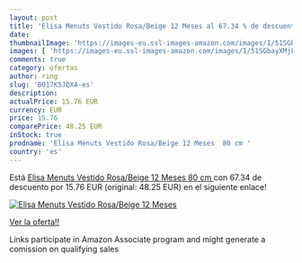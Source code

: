 ```yaml
---
layout: post
title: 'Elisa Menuts Vestido Rosa/Beige 12 Meses al 67.34 % de descuento'
date: 
thumbnailImage: 'https://images-eu.ssl-images-amazon.com/images/I/51SGbayXMjL._SL200_.jpg'
images: [ 'https://images-eu.ssl-images-amazon.com/images/I/51SGbayXMjL._SL200_.jpg' ]
comments: true
category: ofertas
author: ring
slug: 'B017K5JQX4-es'
description:
actualPrice: 15.76 EUR
currency: EUR
price: 15.76
comparePrice: 48.25 EUR
inStock: true
prodname: 'Elisa Menuts Vestido Rosa/Beige 12 Meses  80 cm '
country: 'es'
---
```


Está [Elisa Menuts Vestido Rosa/Beige 12 Meses  80 cm ](https://www.amazon.es/dp/B017K5JQX4/?tag=tolees-21) con 67.34 de descuento por 15.76 EUR (original: 48.25 EUR) en el siguiente enlace!

[![Elisa Menuts Vestido Rosa/Beige 12 Meses](https://images-eu.ssl-images-amazon.com/images/I/51SGbayXMjL._SL200_.jpg)](https://www.amazon.es/dp/B017K5JQX4/?tag=tolees-21)

[Ver la oferta!!](https://www.amazon.es/dp/B017K5JQX4/?tag=tolees-21)

Links participate in Amazon Associate program and might generate a comission on qualifying sales


